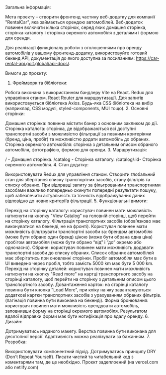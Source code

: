 Загальна інформація:

Мета проєкту – створити фронтенд частину веб-додатку для компанії "RentalCar", яка займається орендою автомобілей. Веб-додаток повинен включати кілька сторінок, серед яких домашня сторінка, сторінка каталогу і сторінка окремого автомобіля з деталями і формою для оренди.

Для реалізації функціоналу роботи з оголошеннями про оренду автомобілів у вашому фронтенд-додатку, використовуйте готовий бекенд API, документація до якого доступна за посиланням: https://car-rental-api.goit.global/api-docs/.

Вимоги до проєкту:

1. Фреймворк та бібліотеки:

Робота виконана з використанням бандлеру Vite на React.
Redux для управління станом.
React Router для маршрутизації.
Для запитів використовується бібліотека Axios.
Будь-яка CSS бібліотека на вибір (наприклад, CSS модулі, styled-components, MUI тощо). 2. Основні сторінки:

Домашня сторінка: повинна містити банер з основним закликом до дії.
Сторінка каталога: сторінка, де відображаються всі доступні транспортні засоби з можливістю фільтрації за певними критеріями (бренд, ціна, пробіг) та можливістю додати автомобіль до обраних.
Сторінка окремого автомобіля: сторінка з детальним описом обраного автомобіля, фотографією, формою для оренди. 3. Маршрутизація:

/ - Домашня сторінка.
/catalog - Сторінка каталогу.
/catalog/:id- Сторінка окремого автомобіля. 4. Стан додатку:

Використовувати Redux для управління станом.
Створити глобальний стан для зберігання списку транспортних засобів, стану фільтрів та списку обраних.
При відправці запиту за фільтрованими транспортними засобами важливо попередньо скинути попередні результати пошуку, щоб забезпечити актуальність та точність відображуваних даних відповідно до нових критеріїв фільтрації. 5. Функціональні вимоги:

Перехід на сторінку каталогу: користувач повинен мати можливість натиснути на кнопку "View Catalog" на головній сторінці, щоб перейти на сторінку каталогу.
Фільтрація транспортних засобів (обов’язково має виконуватися на бекенді, не на фронті). Користувач повинен мати можливість фільтрувати транспортні засоби за:
брендом автомобіля (може бути обрано один бренд)
ціною (може бути обрана одна ціна)
пробігом автомобіля (може бути обрано “від” і “до” окремо або одночасно).
Обране: користувач повинен мати можливість додавати транспортні засоби до списку обраних. Список обраних автомобілей має зберігатись при оновленні сторінки.
Пробіг автомобіля має бути в UI виведено через пробіл, тобто замість 5000 km має бути 5 000 km.
Перехід на сторінку деталей: користувач повинен мати можливість натиснути на кнопку "Read more" на картці транспортного засобу на сторінці каталогу, щоб перейти на сторінку з детальним описом цього транспортного засобу.
Довантаження карток: на сторінці каталогу повинна бути кнопка "Load More", при кліку на яку завантажуються додаткові картки транспортних засобів з урахуванням обраних фільтрів.(пагінація повинна бути виконана на бекенді).
Форма бронювання: користувач повинен мати можливість орендувати автомобіль, заповнивши форму на сторінці окремого автомобіля. Результатом вдалої відправки форми має бути нотифікація про вдалу оренду. 6. Дизайн:

Дотримуватись наданого макету.
Верстка повинна бути виконана для десктопної версії. Адаптивність можна реалізувати за бажанням. 7. Розробка:

Використовувати компонентний підхід.
Дотримуватись принципу DRY (Don't Repeat Yourself).
Писати чистий та читабельний код з коментарями там, де це необхідно.
Проєкт задеплоєний (на vercel.com або netlify.com)
